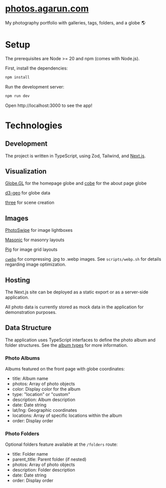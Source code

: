 # [photos.agarun.com](https://photos.agarun.com)

My photography portfolio with galleries, tags, folders, and a globe 🌎

# Setup

The prerequisites are Node >= 20 and npm (comes with Node.js).

First, install the dependencies:

```sh
npm install
```

Run the development server:

```sh
npm run dev
```

Open http://localhost:3000 to see the app!

# Technologies

## Development

The project is written in TypeScript, using Zod, Tailwind, and [Next.js](https://nextjs.org/).

## Visualization

[Globe.GL](https://github.com/vasturiano/globe.gl) for the homepage globe and [cobe](https://github.com/shuding/cobe) for the about page globe

[d3-geo](https://threejs.org/) for globe data

[three](https://threejs.org/) for scene creation

## Images

[PhotoSwipe](https://photoswipe.com/) for image lightboxes

[Masonic](https://github.com/jaredLunde/masonic) for masonry layouts

[Pig](https://github.com/schlosser/pig.js/) for image grid layouts

[`cwebp`](https://developers.google.com/speed/webp/docs/cwebp) for compressing .jpg to .webp images. See `scripts/webp.sh` for details regarding image optimization.

## Hosting

The Next.js site can be deployed as a static export or as a server-side application.

All photo data is currently stored as mock data in the application for demonstration purposes.

## Data Structure

The application uses TypeScript interfaces to define the photo album and folder structures. See the [album types](https://github.com/agarun/photos/blob/main/src/types/albums.ts#L14) for more information.

### Photo Albums

Albums featured on the front page with globe coordinates:

- title: Album name
- photos: Array of photo objects
- color: Display color for the album
- type: "location" or "custom"
- description: Album description
- date: Date string
- lat/lng: Geographic coordinates
- locations: Array of specific locations within the album
- order: Display order

### Photo Folders

Optional folders feature available at the `/folders` route:

- title: Folder name
- parent_title: Parent folder (if nested)
- photos: Array of photo objects
- description: Folder description
- date: Date string
- order: Display order
